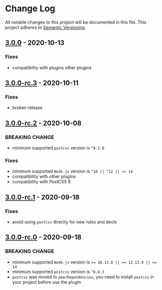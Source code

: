 # Change Log

All notable changes to this project will be documented in this file.
This project adheres to [Semantic Versioning](https://semver.org/).

## [3.0.0](https://github.com/postcss-modules-local-by-default/compare/v3.0.0-rc.3...v3.0.0) - 2020-10-13

### Fixes

- compatibility with plugins other plugins

## [3.0.0-rc.3](https://github.com/postcss-modules-local-by-default/compare/v3.0.0-rc.2...v3.0.0-rc.3) - 2020-10-11

### Fixes

- broken release

## [3.0.0-rc.2](https://github.com/postcss-modules-local-by-default/compare/v3.0.0-rc.1...v3.0.0-rc.2) - 2020-10-08

### BREAKING CHANGE

- minimum supported `postcss` version is `^8.1.0`

### Fixes

- minimum supported `Node.js` version is `^10 || ^12 || >= 14`
- compatibility with other plugins
- compatibility with PostCSS 8

## [3.0.0-rc.1](https://github.com/postcss-modules-local-by-default/compare/v3.0.0-rc.0...v3.0.0-rc.1) - 2020-09-18

### Fixes

- avoid using `postcss` directly for new rules and decls

## [3.0.0-rc.0](https://github.com/postcss-modules-local-by-default/compare/2.0.0...v3.0.0-rc.0) - 2020-09-18

### BREAKING CHANGE

- minimum supported `Node.js` version is `>= 10.13.0 || >= 12.13.0 || >= 14`
- minimum supported `postcss` version is `^8.0.3`
- `postcss` was moved to `peerDependencies`, you need to install `postcss` in your project before use the plugin
